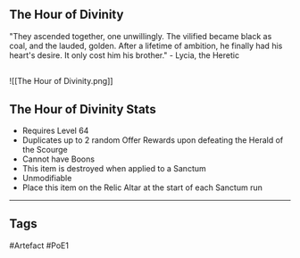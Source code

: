 ## The Hour of Divinity
"They ascended together, one unwillingly. The vilified became black as coal, and the
lauded, golden. After a lifetime of ambition, he finally had his heart's desire. It only
cost him his brother." - Lycia, the Heretic
##
![[The Hour of Divinity.png]]
## The Hour of Divinity Stats
- Requires Level 64
- Duplicates up to 2 random Offer Rewards upon defeating the Herald of the Scourge
- Cannot have Boons
- This item is destroyed when applied to a Sanctum
- Unmodifiable
- Place this item on the Relic Altar at the start of each Sanctum run


---
## Tags
#Artefact
#PoE1